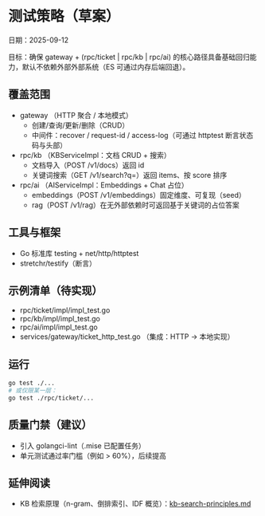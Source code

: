 # 测试策略（草案）

日期：2025-09-12

目标：确保 gateway + (rpc/ticket | rpc/kb | rpc/ai) 的核心路径具备基础回归能力，默认不依赖外部外部系统（ES 可通过内存后端回退）。

## 覆盖范围
- gateway （HTTP 聚合 / 本地模式）
  - 创建/查询/更新/删除（CRUD）
  - 中间件：recover / request-id / access-log（可通过 httptest 断言状态码与头部）
- rpc/kb （KBServiceImpl：文档 CRUD + 搜索）
  - 文档导入（POST /v1/docs）返回 id
  - 关键词搜索（GET /v1/search?q=）返回 items、按 score 排序
- rpc/ai （AIServiceImpl：Embeddings + Chat 占位）
  - embeddings（POST /v1/embeddings）固定维度、可复现（seed）
  - rag（POST /v1/rag）在无外部依赖时可返回基于关键词的占位答案

## 工具与框架
- Go 标准库 testing + net/http/httptest
- stretchr/testify（断言）

## 示例清单（待实现）
- rpc/ticket/impl/impl_test.go
- rpc/kb/impl/impl_test.go
- rpc/ai/impl/impl_test.go
- services/gateway/ticket_http_test.go （集成：HTTP → 本地实现）

## 运行
```sh
go test ./...
# 或仅限某一层：
go test ./rpc/ticket/...
```

## 质量门禁（建议）
- 引入 golangci-lint（.mise 已配置任务）
- 单元测试通过率门槛（例如 > 60%），后续提高

## 延伸阅读

- KB 检索原理（n-gram、倒排索引、IDF 概览）：[kb-search-principles.md](./kb-search-principles.md)
